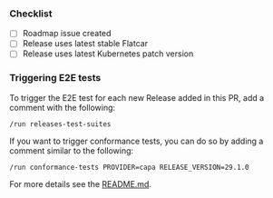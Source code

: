 <!--
If this is a PR with details for a new release, please review the [Workload Cluster Releases Board](https://github.com/orgs/giantswarm/projects/365):

- If there's an issue for this release open in the "Planned" column without a team assigned, please use it and try to include requested changes in your release (details of this process can be found [here](https://intranet.giantswarm.io/docs/product/releases/requesting-changes-in-next-platform-release)).
- Otherwise create an appropriate issue for your release in https://github.com/giantswarm/roadmap and add it to the releases board.

Ping @sig-product for review of release notes.
--->

### Checklist

- [ ] Roadmap issue created
- [ ] Release uses latest stable Flatcar
- [ ] Release uses latest Kubernetes patch version

### Triggering E2E tests

To trigger the E2E test for each new Release added in this PR, add a comment with the following:

`/run releases-test-suites`

If you want to trigger conformance tests, you can do so by adding a comment similar to the following:

`/run conformance-tests PROVIDER=capa RELEASE_VERSION=29.1.0`

For more details see the [README.md](/README.md#running-tests-against-prs).
